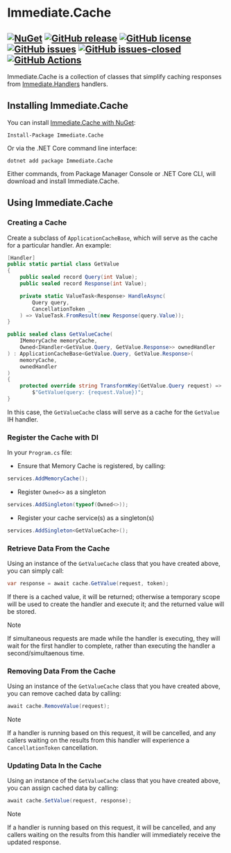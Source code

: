 # Immediate.Cache

[![NuGet](https://img.shields.io/nuget/v/Immediate.Cache.svg?style=plastic)](https://www.nuget.org/packages/Immediate.Cache/)
[![GitHub release](https://img.shields.io/github/release/ImmediatePlatform/Immediate.Cache.svg)](https://GitHub.com/ImmediatePlatform/Immediate.Cache/releases/)
[![GitHub license](https://img.shields.io/github/license/ImmediatePlatform/Immediate.Cache.svg)](https://github.com/ImmediatePlatform/Immediate.Cache/blob/master/license.txt) 
[![GitHub issues](https://img.shields.io/github/issues/ImmediatePlatform/Immediate.Cache.svg)](https://GitHub.com/ImmediatePlatform/Immediate.Cache/issues/) 
[![GitHub issues-closed](https://img.shields.io/github/issues-closed/ImmediatePlatform/Immediate.Cache.svg)](https://GitHub.com/ImmediatePlatform/Immediate.Cache/issues?q=is%3Aissue+is%3Aclosed) 
[![GitHub Actions](https://github.com/ImmediatePlatform/Immediate.Cache/actions/workflows/build.yml/badge.svg)](https://github.com/ImmediatePlatform/Immediate.Cache/actions)
---

Immediate.Cache is a collection of classes that simplify caching responses from [Immediate.Handlers](https://github.com/ImmediatePlatform/Immediate.Handlers) handlers.

## Installing Immediate.Cache

You can install [Immediate.Cache with NuGet](https://www.nuget.org/packages/Immediate.Cache):

    Install-Package Immediate.Cache
    
Or via the .NET Core command line interface:

    dotnet add package Immediate.Cache

Either commands, from Package Manager Console or .NET Core CLI, will download and install Immediate.Cache.

## Using Immediate.Cache

### Creating a Cache

Create a subclass of `ApplicationCacheBase`, which will serve as the cache for a particular handler. An example:
```cs
[Handler]
public static partial class GetValue
{
	public sealed record Query(int Value);
	public sealed record Response(int Value);

	private static ValueTask<Response> HandleAsync(
		Query query,
		CancellationToken _
	) => ValueTask.FromResult(new Response(query.Value));
}

public sealed class GetValueCache(
	IMemoryCache memoryCache,
	Owned<IHandler<GetValue.Query, GetValue.Response>> ownedHandler
) : ApplicationCacheBase<GetValue.Query, GetValue.Response>(
	memoryCache,
	ownedHandler
)
{
	protected override string TransformKey(GetValue.Query request) =>
		$"GetValue(query: {request.Value})";
}
```

In this case, the `GetValueCache` class will serve as a cache for the `GetValue` IH handler.

### Register the Cache with DI

In your `Program.cs` file:

* Ensure that Memory Cache is registered, by calling:
```cs
services.AddMemoryCache();
```

* Register `Owned<>` as a singleton
```cs
services.AddSingleton(typeof(Owned<>));
```

* Register your cache service(s) as a singleton(s)
```cs
services.AddSingleton<GetValueCache>();
```

### Retrieve Data From the Cache

Using an instance of the `GetValueCache` class that you have created above, you can simply call:
```cs
var response = await cache.GetValue(request, token);
```

If there is a cached value, it will be returned; otherwise a temporary scope will be used to create the handler and
execute it; and the returned value will be stored.

> [!NOTE]
> If simultaneous requests are made while the handler is executing, they will wait for the first handler to
complete, rather than executing the handler a second/simultaenous time.

### Removing Data From the Cache

Using an instance of the `GetValueCache` class that you have created above, you can remove cached data by calling:
```cs
await cache.RemoveValue(request);
```

> [!NOTE]
> If a handler is running based on this request, it will be cancelled, and any callers waiting on the results from 
> this handler will experience a `CancellationToken` cancellation.

### Updating Data In the Cache

Using an instance of the `GetValueCache` class that you have created above, you can assign cached data by calling:
```cs
await cache.SetValue(request, response);
```

> [!NOTE]
> If a handler is running based on this request, it will be cancelled, and any callers waiting on the results from 
> this handler will immediately receive the updated response.
